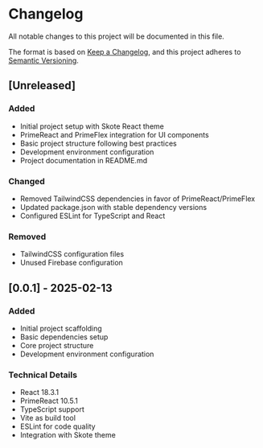 # Changelog

All notable changes to this project will be documented in this file.

The format is based on [Keep a Changelog](https://keepachangelog.com/en/1.0.0/),
and this project adheres to [Semantic Versioning](https://semver.org/spec/v2.0.0.html).

## [Unreleased]

### Added
- Initial project setup with Skote React theme
- PrimeReact and PrimeFlex integration for UI components
- Basic project structure following best practices
- Development environment configuration
- Project documentation in README.md

### Changed
- Removed TailwindCSS dependencies in favor of PrimeReact/PrimeFlex
- Updated package.json with stable dependency versions
- Configured ESLint for TypeScript and React

### Removed
- TailwindCSS configuration files
- Unused Firebase configuration

## [0.0.1] - 2025-02-13

### Added
- Initial project scaffolding
- Basic dependencies setup
- Core project structure
- Development environment configuration

### Technical Details
- React 18.3.1
- PrimeReact 10.5.1
- TypeScript support
- Vite as build tool
- ESLint for code quality
- Integration with Skote theme

